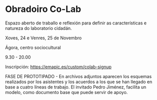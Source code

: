 # Obradoiro Co-Lab
Espazo aberto de traballo e reflexión para definir as características e natureza do laboratorio cidadán.

Xoves, 24 e Venres, 25 de Novembro

Ágora, centro sociocultural

9.30 - 20.00

Inscripción: https://emapic.es/custom/colab-signup

FASE DE PROTOTIPADO - 
En archivos adjuntos aparecen los esquemas realizados por los asistentes y los acuerdos a los que se han llegado en base a cuatro líneas de trabajo. El invitado Pedro Jiménez, facilita un modelo, como documento base que puede servir de apoyo.